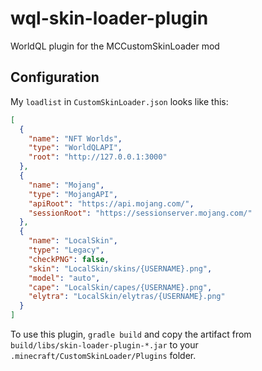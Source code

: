 # wql-skin-loader-plugin

WorldQL plugin for the MCCustomSkinLoader mod

## Configuration

My `loadlist` in `CustomSkinLoader.json` looks like this:

```json
[
  {
    "name": "NFT Worlds",
    "type": "WorldQLAPI",
    "root": "http://127.0.0.1:3000"
  },
  {
    "name": "Mojang",
    "type": "MojangAPI",
    "apiRoot": "https://api.mojang.com/",
    "sessionRoot": "https://sessionserver.mojang.com/"
  },
  {
    "name": "LocalSkin",
    "type": "Legacy",
    "checkPNG": false,
    "skin": "LocalSkin/skins/{USERNAME}.png",
    "model": "auto",
    "cape": "LocalSkin/capes/{USERNAME}.png",
    "elytra": "LocalSkin/elytras/{USERNAME}.png"
  }
]
```

To use this plugin, `gradle build` and copy the artifact from `build/libs/skin-loader-plugin-*.jar` to your `.minecraft/CustomSkinLoader/Plugins` folder.